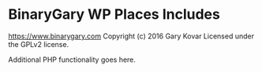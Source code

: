 # BinaryGary WP Places Includes #
https://www.binarygary.com
Copyright (c) 2016 Gary Kovar
Licensed under the GPLv2 license.

Additional PHP functionality goes here.